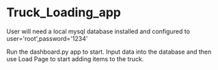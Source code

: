 # Truck_Loading_app

User will need a local mysql database installed and configured to user='root',password='1234'

Run the dashboard.py app to start.  Input data into the database and then use Load Page to start adding items to the truck.

